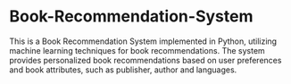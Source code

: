 # Book-Recommendation-System
This is a Book Recommendation System implemented in Python, utilizing machine learning techniques for book recommendations. The system provides personalized book recommendations based on user preferences and book attributes, such as publisher, author and  languages.
